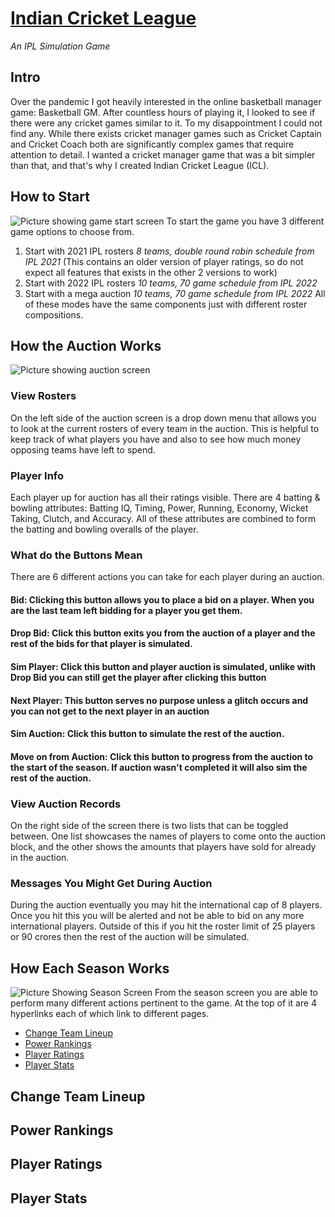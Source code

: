 # [Indian Cricket League](https://icricketleague.com)
*An IPL Simulation Game* <br>
## Intro
Over the pandemic I got heavily interested in the online basketball manager game: Basketball GM. After countless hours of playing it, I looked to see if there were any cricket games similar to it. To my disappointment I could not find any. While there exists cricket manager games such as Cricket Captain and Cricket Coach both are significantly complex games that require attention to detail. I wanted a cricket manager game that was a bit simpler than that, and that's why I created Indian Cricket League (ICL).  
## How to Start
![Picture showing game start screen](https://imgur.com/0DguY1S.jpg)
To start the game you have 3 different game options to choose from.
1. Start with 2021 IPL rosters *8 teams, double round robin schedule from IPL 2021* (This contains an older version of player ratings, so do not expect all features that exists in the other 2 versions to work)
2. Start with 2022 IPL rosters *10 teams, 70 game schedule from IPL 2022*
3. Start with a mega auction *10 teams, 70 game schedule from IPL 2022*
All of these modes have the same components just with different roster compositions.

## How the Auction Works
![Picture showing auction screen](https://imgur.com/d5WjuB9.jpg)
### View Rosters
On the left side of the auction screen is a drop down menu that allows you to look at the current rosters of every team in the auction. This is helpful to keep track of what players you have and also to see how much money opposing teams have left to spend.
### Player Info
Each player up for auction has all their ratings visible. There are 4 batting & bowling attributes: Batting IQ, Timing, Power, Running, Economy, Wicket Taking, Clutch, and Accuracy. All of these attributes are combined to form the batting and bowling overalls of the player. 
### What do the Buttons Mean
There are 6 different actions you can take for each player during an auction. 
#### Bid: Clicking this button allows you to place a bid on a player. When you are the last team left bidding for a player you get them.
#### Drop Bid: Click this button exits you from the auction of a player and the rest of the bids for that player is simulated.
#### Sim Player: Click this button and player auction is simulated, unlike with Drop Bid you can still get the player after clicking this button
#### Next Player: This button serves no purpose unless a glitch occurs and you can not get to the next player in an auction
#### Sim Auction: Click this button to simulate the rest of the auction.
#### Move on from Auction: Click this button to progress from the auction to the start of the season. If auction wasn't completed it will also sim the rest of the auction.
### View Auction Records
On the right side of the screen there is two lists that can be toggled between. One list showcases the names of players to come onto the auction block, and the other shows the amounts that players have sold for already in the auction.
### Messages You Might Get During Auction
During the auction eventually you may hit the international cap of 8 players. Once you hit this you will be alerted and not be able to bid on any more international players. Outside of this if you hit the roster limit of 25 players or 90 crores then the rest of the auction will be simulated.

## How Each Season Works
![Picture Showing Season Screen](https://imgur.com/a/2Lr5TmH.png)
From the season screen you are able to perform many different actions pertinent to the game. At the top of it are 4 hyperlinks each of which link to different pages. 
- [Change Team Lineup](#Change-Team-Lineup)
- [Power Rankings](#Power-Rankings)
- [Player Ratings](#Player-Ratings)
- [Player Stats](#Player-Stats)

## Change Team Lineup

## Power Rankings

## Player Ratings

## Player Stats
